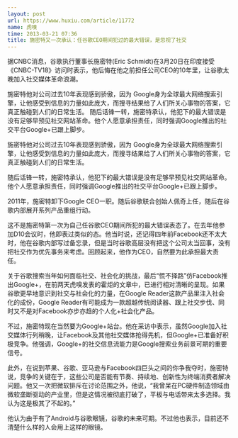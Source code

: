 ```yaml
---
layout: post
url: https://www.huxiu.com/article/11772
name: 虎嗅
time: 2013-03-21 07:36
title: 施密特又一次承认：任谷歌CEO期间犯过的最大错误，是忽视了社交
---
```

据CNBC消息，谷歌执行董事长施密特(Eric Schmidt)在3月20日在印度接受《CNBC-TV18》访问时表示，他后悔在他之前担任公司CEO的10年里，让谷歌太晚加入社交媒体革命浪潮。

施密特他对公司过去10年表现感到骄傲，因为 Google身为全球最大网络搜索引擎，让他感受到信息的力量如此庞大，而搜寻结果给了人们所关心事物的答案，它真正触碰到人们的日常生活。 随后话锋一转，施密特承认，他犯下的最大错误是没有足够早预见社交网站革命。他个人愿意承担责任，同时强调Google推出的社交平台Google+已跟上脚步。

施密特他对公司过去10年表现感到骄傲，因为 Google身为全球最大网络搜索引擎，让他感受到信息的力量如此庞大，而搜寻结果给了人们所关心事物的答案，它真正触碰到人们的日常生活。

随后话锋一转，施密特承认，他犯下的最大错误是没有足够早预见社交网站革命。他个人愿意承担责任，同时强调Google推出的社交平台Google+已跟上脚步。

2011年，施密特卸下Google CEO一职。随后谷歌联合创始人佩奇上任，随后在谷歌内部展开系列产品重组行动。

这不是施密特第一次为自己任谷歌CEO期间所犯的最大错误表态了。在去年他参加D10会议时，他即表过类似的态。他当时说，还记得四年前Facebook还不太大时，他在谷歌内部写过备忘录，但是当时谷歌高层没有把这个公司太当回事，没有把社交作为优先事务来考虑。回顾起来，他作为CEO，自然要为此承担最大责任。

关于谷歌搜索当年如何面临社交、社会化的挑战，最后“慌不择路”仿Facebook推出Google+，在前两天虎嗅发表的霍炬的文章中，已进行相对清晰的呈现。如果谷歌更早地意识到社交与社会化的力量，在Google Reader这款产品里注入社会化的成份，Google Reader有可能成为一款超越传统阅读器、跟上社交步伐、同时又不是对Facebook亦步亦趋的个人化+社会化产品。

不过，施密特现在当然要为Google+站台。他在采访中表示，虽然Google加入社交媒体行列稍晚，让Facebook及其他社交媒体抢得先机，但Google+已准备好积极竞争。他强调，Google+的社交信息流能力是Google搜索业务前景可期的重要信号。

此外，在说到苹果、谷歌、亚马逊与Facebook四巨头之间的你争我夺时，施密特说，竞争的关键在于，这些公司是否能有节奏、持续地、创新性为终端消费者解决问题。他又一次把微软排斥在讨论范围之外，他说，“我曾呆在PC硬件制造领域由微软垄断驱动的产业里，但是这情况被彻底打破了，平板与电话带来太多选择。我认为这是极其了不起的。”

他认为由于有了Android与谷歌眼镜，谷歌的未来可期。不过他也表示，目前还不清楚什么样的人会用上这样的眼镜。

